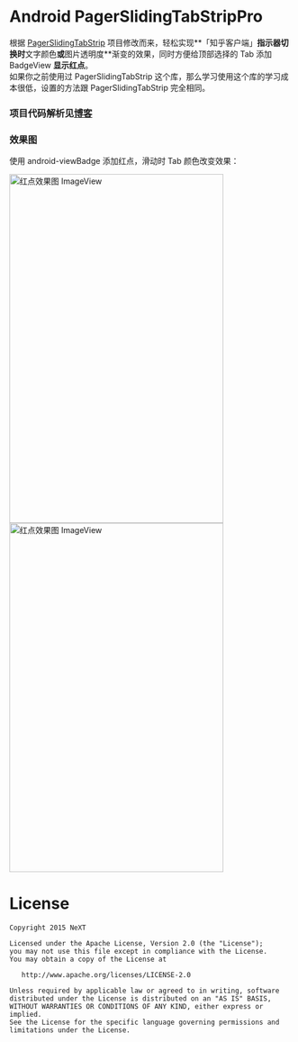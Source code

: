 # Android PagerSlidingTabStripPro
根据 [PagerSlidingTabStrip](https://github.com/astuetz/PagerSlidingTabStrip) 项目修改而来，轻松实现**「知乎客户端」**指示器切换时**文字颜色**或**图片透明度**渐变的效果，同时方便给顶部选择的 Tab 添加 BadgeView **显示红点**。  
如果你之前使用过 PagerSlidingTabStrip 这个库，那么学习使用这个库的学习成本很低，设置的方法跟 PagerSlidingTabStrip 完全相同。

### 项目代码解析见[博客](http://kingideayou.github.io/categories/PagerSlidingTabStrip/)

### 效果图
使用 android-viewBadge 添加红点，滑动时 Tab 颜色改变效果：

<img src="https://raw.githubusercontent.com/kingideayou/PagerSlidingTabStripPro/master/pic_3/my_demo_1.gif" width = "380" height = "620" alt="红点效果图 ImageView" align=center />

<img src="https://raw.githubusercontent.com/kingideayou/PagerSlidingTabStripPro/master/pic_3/my_demo_2.gif" width = "380" height = "620" alt="红点效果图 ImageView" align=center />


# License

    Copyright 2015 NeXT

    Licensed under the Apache License, Version 2.0 (the "License");
    you may not use this file except in compliance with the License.
    You may obtain a copy of the License at

       http://www.apache.org/licenses/LICENSE-2.0

    Unless required by applicable law or agreed to in writing, software
    distributed under the License is distributed on an "AS IS" BASIS,
    WITHOUT WARRANTIES OR CONDITIONS OF ANY KIND, either express or implied.
    See the License for the specific language governing permissions and
    limitations under the License.
